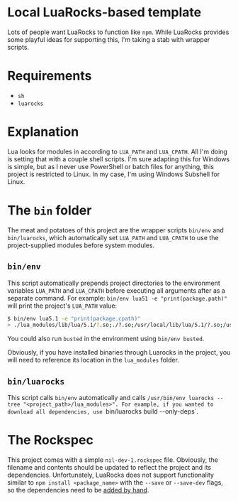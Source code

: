 # Local LuaRocks-based template

Lots of people want LuaRocks to function like `npm`. While LuaRocks provides
some playful ideas for supporting this, I'm taking a stab with wrapper scripts.

# Requirements

* `sh`
* `luarocks`

# Explanation

Lua looks for modules in according to `LUA_PATH` and `LUA_CPATH`. All I'm doing
is setting that with a couple shell scripts. I'm sure adapting this for Windows
is simple, but as I never use PowerShell or batch files for anything, this
project is restricted to Linux. In my case, I'm using Windows Subshell for
Linux.

# The `bin` folder

The meat and potatoes of this project are the wrapper scripts `bin/env` and
`bin/luarocks`, which automatically set `LUA_PATH` and `LUA_CPATH` to use
the project-supplied modules before system modules.

## `bin/env`
This script automatically prepends project directories to the environment
variables `LUA_PATH` and `LUA_CPATH` before executing all arguments after as a
separate command. For example: `bin/env lua51 -e "print(package.path)"` will
print the project's `LUA_PATH` value:

```bash
$ bin/env lua5.1 -e "print(package.cpath)"
> ./lua_modules/lib/lua/5.1/?.so;./?.so;/usr/local/lib/lua/5.1/?.so;/usr/lib/x86_64-linux-gnu/lua/5.1/?.so;/usr/lib/lua/5.1/?.so;/usr/local/lib/lua/5.1/loadall.so;/home/user/.luarocks/lib/lua/5.1/?.so
```

You could also run `busted` in the environment using `bin/env busted`.

Obviously, if you have installed binaries through Luarocks in the project, you
will need to reference its location in the `lua_modules` folder.

## `bin/luarocks`
This script calls `bin/env` automatically and calls `/usr/bin/env luarocks
--tree "<project_path>/lua_modules>". For example, if you wanted to download all
dependencies, use `bin/luarocks build --only-deps`.

# The Rockspec

This project comes with a simple `nil-dev-1.rockspec` file. Obviously, the
filename and contents should be updated to reflect the project and its
dependencies. Unfortunately, LuaRocks does not support functionality similar
to `npm install <package_name>` with the `--save` or `--save-dev` flags,
so the dependencies need to be
[added by hand](https://github.com/luarocks/luarocks/wiki/Rockspec-format).